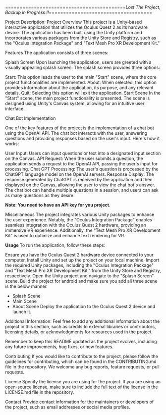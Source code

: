 
==========================================*Lost The Project, Backup in Progress !!*====================================

Project Description:
Project Overview
This project is a Unity-based interactive application that utilizes the Oculus Quest 2 as its hardware device. The application has been built using the Unity platform and incorporates various packages from the Unity Store and Registry, such as the "Oculus Integration Package" and "Text Mesh Pro XR Development Kit."

Features
The application consists of three scenes:

Splash Screen
Upon launching the application, users are greeted with a visually appealing splash screen. The splash screen provides three options:

Start: This option leads the user to the main "Start" scene, where the core project functionalities are implemented.
About: When selected, this option provides information about the application, its purpose, and any relevant details.
Quit: Selecting this option will exit the application.
Start Scene
In the "Start" scene, the main project functionality is presented. The scene is designed using Unity's Canvas system, allowing for an intuitive user interface.

Chat Bot Implementation

One of the key features of the project is the implementation of a chat bot using the OpenAI API. The chat bot interacts with the user, answering questions and providing responses based on the user's input. Here's how it works:

User Input: Users can input questions or text into a designated input section on the Canvas.
API Request: When the user submits a question, the application sends a request to the OpenAI API, passing the user's input for processing.
Chat GPT Processing: The user's question is processed by the ChatGPT language model on the OpenAI servers.
Response Display: The response generated by ChatGPT is received by the application and then displayed on the Canvas, allowing the user to view the chat bot's answer.
The chat bot can handle multiple questions in a session, and users can ask as many questions as they desire.

**Note: You need to have an API key for you project.**

Miscellaneous
The project integrates various Unity packages to enhance the user experience. Notably, the "Oculus Integration Package" enables seamless integration with the Oculus Quest 2 hardware, providing an immersive VR experience. Additionally, the "Text Mesh Pro XR Development Kit" is used to optimize and enhance text rendering for VR.

**Usage**
To run the application, follow these steps:

Ensure you have the Oculus Quest 2 hardware device connected to your computer.
Install Unity and set up the project on your local machine.
Import the required Unity packages, including the "Oculus Integration Package" and "Text Mesh Pro XR Development Kit," from the Unity Store and Registry, respectively.
Open the Unity project and navigate to the "Splash Screen" scene.
Build the project for android and make sure you add all three scene is the below manner.
  - Splash Scene
  - Main Scene
  - About Scene
Deploy the application to the Oculus Quest 2 device and launch it.

Additional Information:
Feel free to add any additional information about the project in this section, such as credits to external libraries or contributors, licensing details, or acknowledgments for resources used in the project.

Remember to keep this README updated as the project evolves, including any future improvements, bug fixes, or new features.

Contributing
If you would like to contribute to the project, please follow the guidelines for contributing, which can be found in the CONTRIBUTING.md file in the repository. We welcome any bug reports, feature requests, or pull requests.

License
Specify the license you are using for the project. If you are using an open-source license, make sure to include the full text of the license in the LICENSE.md file in the repository.

Contact
Provide contact information for the maintainers or developers of the project, such as email addresses or social media profiles.
